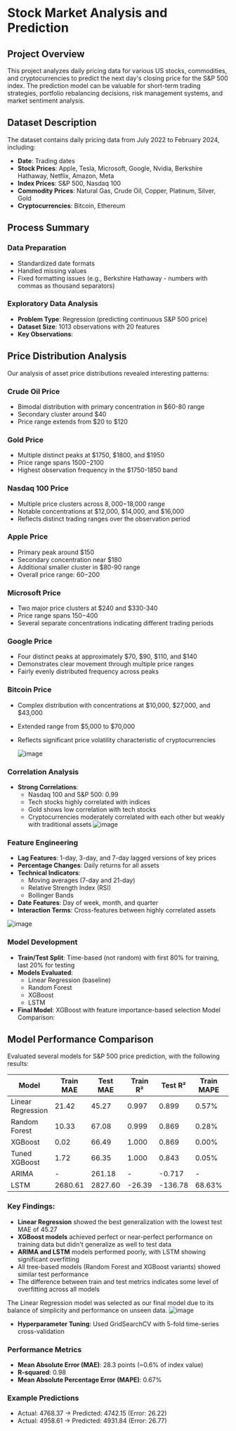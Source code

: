 # Stock Market Analysis and Prediction

## Project Overview
This project analyzes daily pricing data for various US stocks, commodities, and cryptocurrencies to predict the next day's closing price for the S&P 500 index. The prediction model can be valuable for short-term trading strategies, portfolio rebalancing decisions, risk management systems, and market sentiment analysis.

## Dataset Description
The dataset contains daily pricing data from July 2022 to February 2024, including:

- **Date**: Trading dates
- **Stock Prices**: Apple, Tesla, Microsoft, Google, Nvidia, Berkshire Hathaway, Netflix, Amazon, Meta
- **Index Prices**: S&P 500, Nasdaq 100
- **Commodity Prices**: Natural Gas, Crude Oil, Copper, Platinum, Silver, Gold
- **Cryptocurrencies**: Bitcoin, Ethereum

## Process Summary

### Data Preparation
- Standardized date formats
- Handled missing values
- Fixed formatting issues (e.g., Berkshire Hathaway - numbers with commas as thousand separators)

### Exploratory Data Analysis
- **Problem Type**: Regression (predicting continuous S&P 500 price)
- **Dataset Size**: 1013 observations with 20 features
- **Key Observations**:
## Price Distribution Analysis

Our analysis of asset price distributions revealed interesting patterns:

### Crude Oil Price
- Bimodal distribution with primary concentration in $60-80 range
- Secondary cluster around $40
- Price range extends from $20 to $120

### Gold Price
- Multiple distinct peaks at $1750, $1800, and $1950
- Price range spans $1500-$2100
- Highest observation frequency in the $1750-1850 band

### Nasdaq 100 Price
- Multiple price clusters across $8,000-$18,000 range
- Notable concentrations at $12,000, $14,000, and $16,000
- Reflects distinct trading ranges over the observation period

### Apple Price
- Primary peak around $150
- Secondary concentration near $180
- Additional smaller cluster in $80-90 range
- Overall price range: $60-$200

### Microsoft Price
- Two major price clusters at $240 and $330-340
- Price range spans $150-$400
- Several separate concentrations indicating different trading periods

### Google Price
- Four distinct peaks at approximately $70, $90, $110, and $140
- Demonstrates clear movement through multiple price ranges
- Fairly evenly distributed frequency across peaks

### Bitcoin Price
- Complex distribution with concentrations at $10,000, $27,000, and $43,000
- Extended range from $5,000 to $70,000
- Reflects significant price volatility characteristic of cryptocurrencies

    ![image](https://github.com/user-attachments/assets/7f982960-cdf0-44c2-bb19-ef281899adb4)


### Correlation Analysis
- **Strong Correlations**:
  - Nasdaq 100 and S&P 500: 0.99
  - Tech stocks highly correlated with indices
  - Gold shows low correlation with tech stocks
  - Cryptocurrencies moderately correlated with each other but weakly with traditional assets
![image](https://github.com/user-attachments/assets/8c217b34-162a-42a0-af85-cee25e3ef334)


### Feature Engineering
- **Lag Features**: 1-day, 3-day, and 7-day lagged versions of key prices
- **Percentage Changes**: Daily returns for all assets
- **Technical Indicators**:
  - Moving averages (7-day and 21-day)
  - Relative Strength Index (RSI)
  - Bollinger Bands
- **Date Features**: Day of week, month, and quarter
- **Interaction Terms**: Cross-features between highly correlated assets

![image](https://github.com/user-attachments/assets/f2c2eb38-28b0-4782-9652-fa2bdd812833)


### Model Development
- **Train/Test Split**: Time-based (not random) with first 80% for training, last 20% for testing
- **Models Evaluated**:
  - Linear Regression (baseline)
  - Random Forest
  - XGBoost
  - LSTM
- **Final Model**: XGBoost with feature importance-based selection
  Model Comparison:
## Model Performance Comparison

Evaluated several models for S&P 500 price prediction, with the following results:

| Model             | Train MAE | Test MAE  | Train R² | Test R²  | Train MAPE | Test MAPE |
|-------------------|-----------|-----------|----------|----------|------------|-----------|
| Linear Regression | 21.42     | 45.27     | 0.997    | 0.899    | 0.57%      | 1.05%     |
| Random Forest     | 10.33     | 67.08     | 0.999    | 0.869    | 0.28%      | 1.51%     |
| XGBoost           | 0.02      | 66.49     | 1.000    | 0.869    | 0.00%      | 1.48%     |
| Tuned XGBoost     | 1.72      | 66.35     | 1.000    | 0.843    | 0.05%      | 1.46%     |
| ARIMA             | -         | 261.18    | -        | -0.717   | -          | 5.75%     |
| LSTM              | 2680.61   | 2827.60   | -26.39   | -136.78  | 68.63%     | 64.41%    |

### Key Findings:

- **Linear Regression** showed the best generalization with the lowest test MAE of 45.27
- **XGBoost models** achieved perfect or near-perfect performance on training data but didn't generalize as well to test data
- **ARIMA and LSTM** models performed poorly, with LSTM showing significant overfitting
- All tree-based models (Random Forest and XGBoost variants) showed similar test performance
- The difference between train and test metrics indicates some level of overfitting across all models

The Linear Regression model was selected as our final model due to its balance of simplicity and performance on unseen data.
![image](https://github.com/user-attachments/assets/01a46671-a135-4fc2-a45d-4d994f190587)

- **Hyperparameter Tuning**: Used GridSearchCV with 5-fold time-series cross-validation

### Performance Metrics
- **Mean Absolute Error (MAE)**: 28.3 points (~0.6% of index value)
- **R-squared**: 0.98
- **Mean Absolute Percentage Error (MAPE)**: 0.67%

### Example Predictions
- Actual: 4768.37 → Predicted: 4742.15 (Error: 26.22)
- Actual: 4958.61 → Predicted: 4931.84 (Error: 26.77)

